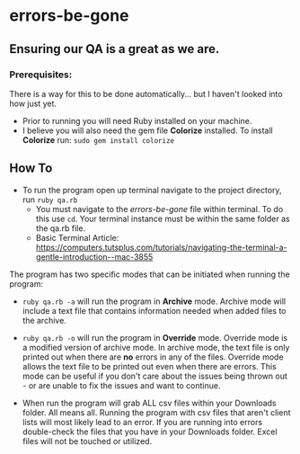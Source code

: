 # errors-be-gone
## Ensuring our QA is a great as we are.

### Prerequisites:
There is a way for this to be done automatically... but I haven't looked into how just yet.
- Prior to running you will need Ruby installed on your machine.
- I believe you will also need the gem file **Colorize** installed. To install **Colorize** run: ```sudo gem install colorize```

## How To
- To run the program open up terminal navigate to the project directory, run `ruby qa.rb`
  - You must navigate to the *errors-be-gone* file within terminal. To do this use ```cd```. Your terminal instance must be within the same folder as the qa.rb file.
  - Basic Terminal Article: https://computers.tutsplus.com/tutorials/navigating-the-terminal-a-gentle-introduction--mac-3855

The program has two specific modes that can be initiated when running the program:
- ```ruby qa.rb -a``` will run the program in **Archive** mode. Archive mode will include a text file that contains information needed when added files to the archive.
- ```ruby qa.rb -o``` will run the program in **Override** mode. Override mode is a modified version of archive mode. In archive mode, the text file is only printed out when there are **no** errors in any of the files. Override mode allows the text file to be printed out even when there are errors. This mode can be useful if you don't care about the issues being thrown out - or are unable to fix the issues and want to continue.

- When run the program will grab ALL csv files within your Downloads folder. All means all. Running the program with csv files that aren't client lists will most likely lead to an error. If you are running into errors double-check the files that you have in your Downloads folder. Excel files will not be touched or utilized.

